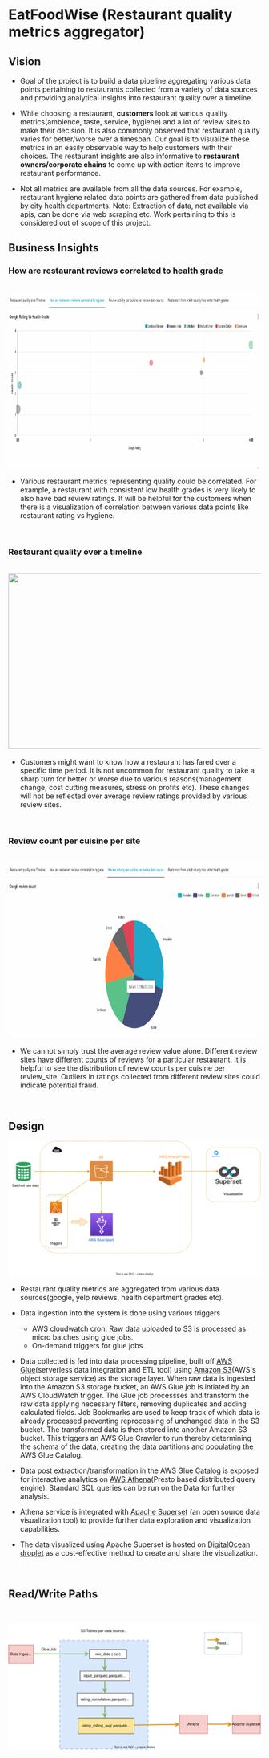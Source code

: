 # EatFoodWise (Restaurant quality metrics aggregator)

## Vision

- Goal of the project is to build a data pipeline aggregating various data points pertaining to restaurants collected from a variety of data sources and providing analytical insights into restaurant quality over a timeline.

- While choosing a restaurant, **customers** look at various quality metrics(ambience, taste, service, hygiene) and a lot of review sites to make their decision. It is also commonly observed that restaurant quality varies for better/worse over a timespan. Our goal is to visualize these metrics in an easily observable way to help customers with their choices. The restaurant insights  are also informative to **restaurant owners/corporate chains** to come up with action items to improve restaurant performance.
- Not all metrics are available from all the data sources. For example, restaurant hygiene related data points are gathered from data published by city health departments. Note: Extraction of data, not available via apis, can be done via web scraping etc. Work pertaining to this is considered out of scope of this project.


## Business Insights 

### How are restaurant reviews correlated to health grade
<br>
<img src="images/reviews_vs_hygiene.gif" width="800" height="350" />

- Various restaurant metrics representing quality could be correlated. For example, a restaurant with consistent low health grades is very likely to also have bad review ratings. It will be helpful for the customers when there is a visualization of correlation between various data points like restaurant rating vs hygiene.
 <br>

### Restaurant quality over a timeline
  <br>
  <img src="images/restaurant_quality-timline.gif" width="800" height="350" />

  - Customers might want to know how a restaurant has fared over a specific time period. It is not uncommon for restaurant quality to take a sharp turn for better or worse due to various reasons(management change, cost cutting measures, stress on profits etc). These changes will not be reflected over average review ratings provided by various review sites.
  <br>

### Review count per cuisine per site
  <br>

<img src="images/review_counts_per_site.gif" width="800" height="350" />

  - We cannot simply trust the average review value alone. Different review sites have different counts of reviews for a particular restaurant. It is helpful to see the distribution of review counts per cuisine per review_site. Outliers in ratings collected from different review sites could indicate potential fraud.
 <br>

## Design

![Design](./images/foodieViews.svg)

- Restaurant quality metrics are aggregated from various data sources(google, yelp reviews, health department grades etc).
- Data ingestion into the system is  done using various triggers
  - AWS cloudwatch cron: Raw data uploaded to S3 is processed as micro batches using glue jobs.
  - On-demand triggers for glue jobs
- Data collected is fed into data processing pipeline, built off [AWS Glue](https://docs.aws.amazon.com/glue/latest/dg/what-is-glue.html)(serverless data integration and ETL tool) using [Amazon S3](https://docs.aws.amazon.com/AmazonS3/latest/userguide/Welcome.html)(AWS's object storage service) as the storage layer.
    When raw data is ingested into the Amazon S3 storage bucket, an AWS Glue job is intiated by an AWS CloudWatch trigger. The Glue job processses and transform the raw data applying necessary filters, removing duplicates and adding calculated fields. Job Bookmarks are used to keep track of which data is already processed preventing reprocessing of unchanged data in the S3 bucket. The transformed data is then stored into another Amazon S3 bucket. This triggers an AWS Glue Crawler to run thereby determining the schema of the data, creating the data partitions and populating the AWS Glue Catalog.
- Data post extraction/transformation in the AWS Glue Catalog is exposed for interactive analytics on [AWS Athena](https://docs.aws.amazon.com/athena/latest/ug/what-is.html)(Presto based distributed query engine). Standard SQL queries can be run on the Data for further analysis.
- Athena service is integrated with [Apache Superset](https://superset.apache.org/docs/intro/) (an open source data visualization tool) to provide further data exploration and visualization capabilities.

- The data visualized using Apache Superset  is hosted on [DigitalOcean droplet](https://docs.digitalocean.com/products/droplets/) as a cost-effective method to create and share the visualization.



<!-- ## [Dashboard](TBD)
<img src="images/dashboard.gif" width="900" height="450" /> -->

<br>

## Read/Write Paths
<br>

![Read/Write Paths](./images/Setup.svg)
